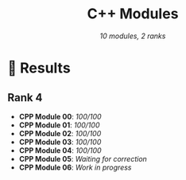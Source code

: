 <h1 align="center">
        C++ Modules
</h1>

<p align="center">
        <i>10 modules, 2 ranks</i>
</p>

# 📝 Results
## Rank 4
- **CPP Module 00**: *100/100*
- **CPP Module 01**: *100/100*
- **CPP Module 02**: *100/100*
- **CPP Module 03**: *100/100*
- **CPP Module 04**: *100/100*
- **CPP Module 05**: *Waiting for correction*
- **CPP Module 06**: *Work in progress*
